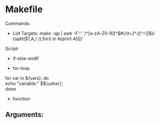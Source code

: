 Makefile
======

Commands:
- List Targets:   make -qp | awk -F':' '/^[a-zA-Z0-9][^$#\/\t=]*:([^=]|$)/ {split($1,A,/ /);for(i in A)print A[i]}'

Script:
 - if-else-endif
   
 - for-loop
 	
  for var in ${vars}; do \
		 echo "variable:" $${usher}; \
	done
 
 - function
 
Arguments:
 - 
